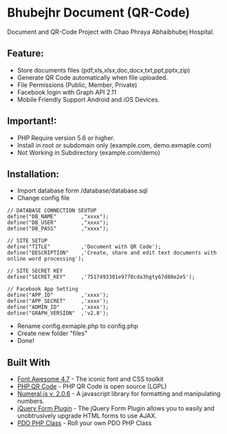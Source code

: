 # Bhubejhr Document (QR-Code)
Document and QR-Code Project with Chao Phraya Abhaibhubej Hospital.

## Feature:
- Store documents files (pdf,xls,xlsx,doc,docx,txt,ppt,pptx,zip)
- Generate QR Code automatically when file uploaded.
- File Permissions (Public, Member, Private)
- Facebook login with Graph API 2.11
- Mobile Friendly Support Android and iOS Devices.

## Important!:
- PHP Require version 5.6 or higher.
- Install in root or subdomain only (example.com, demo.exmaple.com)
- Not Working in Subdirectory (example.com/demo)

## Installation:
- Import database form /database/database.sql
- Change config file
```
// DATABASE CONNECTION SEUTUP
define("DB_NAME" 		,"xxxx");
define("DB_USER"		,"xxxx");
define("DB_PASS" 		,"xxxx");

// SITE SETUP
define("TITLE" 			,'Document with QR Code');
define("DESCRIPTION" 	,'Create, share and edit text documents with online word processing');

// SITE SECRET KEY
define("SECRET_KEY"		,'7517493301e9770cda3hgty67d88e2e5');

// Facebook App Setting
define("APP_ID" 		,'xxxx');
define("APP_SECRET" 	,'xxxx');
define("ADMIN_ID" 		,'xxxx');
define("GRAPH_VERSION" 	,'v2.8');
```
- Rename config.exmaple.php to config.php
- Create new folder "files"
- Done!

## Built With

* [Font Awesome 4.7](http://fontawesome.io) - The iconic font and CSS toolkit
* [PHP QR Code](http://phpqrcode.sourceforge.net) - PHP QR Code is open source (LGPL)
* [Numeral.js v. 2.0.6](http://numeraljs.com) - A javascript library for formatting and manipulating numbers.
* [jQuery Form Plugin](http://malsup.com/jquery/form/) - The jQuery Form Plugin allows you to easily and unobtrusively upgrade HTML forms to use AJAX.
* [PDO PHP Class](http://culttt.com/2012/10/01/roll-your-own-pdo-php-class/) - Roll your own PDO PHP Class
